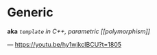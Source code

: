 # Generic

**aka** _`template` in C++, parametric [[polymorphism]]_

&mdash; <https://youtu.be/hy1wjkcIBCU?t=1805>
